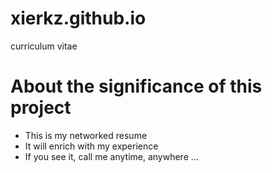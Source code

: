 # xierkz.github.io
curriculum vitae

# About the significance of this project
+ This is my networked resume
+ It will enrich with my experience
+ If you see it, call me anytime, anywhere …
